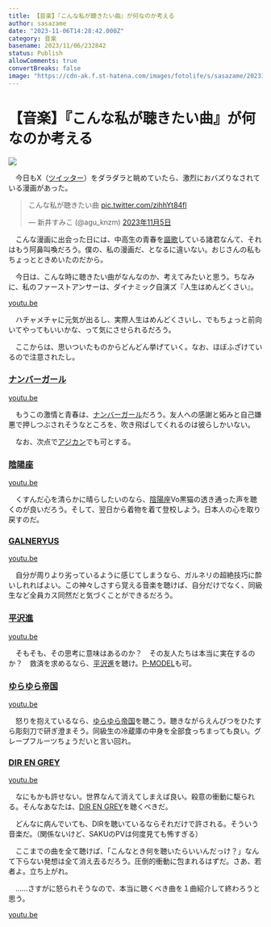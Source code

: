 ```yaml
---
title: 【音楽】『こんな私が聴きたい曲』が何なのか考える
author: sasazame
date: "2023-11-06T14:28:42.000Z"
category: 音楽
basename: 2023/11/06/232842
status: Publish
allowComments: true
convertBreaks: false
image: "https://cdn-ak.f.st-hatena.com/images/fotolife/s/sasazame/20231106/20231106202946.png"
---
```

# 【音楽】『こんな私が聴きたい曲』が何なのか考える

![](https://cdn-ak.f.st-hatena.com/images/fotolife/s/sasazame/20231106/20231106202946.png)

<!-- Extended Body -->

　今日もX（[ツイッター](https://d.hatena.ne.jp/keyword/%A5%C4%A5%A4%A5%C3%A5%BF%A1%BC)）をダラダラと眺めていたら、激烈におバズりなされている漫画があった。

> こんな私が聴きたい曲 [pic.twitter.com/zihhYt84fl](https://t.co/zihhYt84fl)
> 
> — 新井すみこ (@agu\_knzm) [2023年11月5日](https://twitter.com/agu_knzm/status/1721079875925393664?ref_src=twsrc%5Etfw)

　こんな漫画に出会った日には、中高生の青春を[謳歌](https://d.hatena.ne.jp/keyword/%EB%F0%B2%CE)している諸君なんて、それはもう阿鼻叫喚だろう。僕の、私の漫画だ、となるに違いない。おじさんの私もちょっとときめいたのだから。

　今日は、こんな時に聴きたい曲がなんなのか、考えてみたいと思う。ちなみに、私のファーストアンサーは、ダイナミック自演ズ『人生はめんどくさい』。

[youtu.be](https://youtu.be/TMxd4DJz630?si=dRVk63Cpn8IQBhNy)

　ハチャメチャに元気が出るし、実際人生はめんどくさいし、でもちょっと前向いてやってもいいかな、って気にさせられるだろう。

　ここからは、思いついたものからどんどん挙げていく。なお、ほぼふざけているので注意されたし。

### [ナンバーガール](https://d.hatena.ne.jp/keyword/%A5%CA%A5%F3%A5%D0%A1%BC%A5%AC%A1%BC%A5%EB)

[youtu.be](https://youtu.be/SUAnU1A38ec?si=jrY8om2GU7LwtKhX)

　もうこの激情と青春は、[ナンバーガール](https://d.hatena.ne.jp/keyword/%A5%CA%A5%F3%A5%D0%A1%BC%A5%AC%A1%BC%A5%EB)だろう。友人への感謝と妬みと自己嫌悪で押しつぶされそうなところを、吹き飛ばしてくれるのは彼らしかいない。

　なお、次点で[アジカン](https://d.hatena.ne.jp/keyword/%A5%A2%A5%B8%A5%AB%A5%F3)でも可とする。

### [陰陽座](https://d.hatena.ne.jp/keyword/%B1%A2%CD%DB%BA%C2)

[youtu.be](https://youtu.be/v86m2RdPSo8?si=NS_o1rP_xWy2ZuaD)

　くすんだ心を清らかに晴らしたいのなら、[陰陽座](https://d.hatena.ne.jp/keyword/%B1%A2%CD%DB%BA%C2)Vo黒猫の透き通った声を聴くのが良いだろう。そして、翌日から着物を着て登校しよう。日本人の心を取り戻すのだ。

### [GALNERYUS](https://d.hatena.ne.jp/keyword/GALNERYUS)

[youtu.be](https://youtu.be/nsi9HEmZl9Y?si=Vo2T4ECMO3jY5Vuv)

　自分が周りより劣っているように感じてしまうなら、ガルネリの超絶技巧に酔いしれればよい。この神々しさすら覚える音楽を聴けば、自分だけでなく、同級生など全員カス同然だと気づくことができるだろう。

### [平沢進](https://d.hatena.ne.jp/keyword/%CA%BF%C2%F4%BF%CA)

[youtu.be](https://youtu.be/xdHE1Hm2E70?si=NNUOgtgrCfZ2Dm8P)

　そもそも、その思考に意味はあるのか？　その友人たちは本当に実在するのか？　救済を求めるなら、[平沢進](https://d.hatena.ne.jp/keyword/%CA%BF%C2%F4%BF%CA)を聴け。[P-MODEL](https://d.hatena.ne.jp/keyword/P-MODEL)も可。

### [ゆらゆら帝国](https://d.hatena.ne.jp/keyword/%A4%E6%A4%E9%A4%E6%A4%E9%C4%EB%B9%F1)

[youtu.be](https://youtu.be/Bd4XAMQPyGQ?si=e3LaMQlP4w6pMEAm)

　怒りを抱えているなら、[ゆらゆら帝国](https://d.hatena.ne.jp/keyword/%A4%E6%A4%E9%A4%E6%A4%E9%C4%EB%B9%F1)を聴こう。聴きながらえんぴつをひたすら彫刻刀で研ぎ澄まそう。同級生の冷蔵庫の中身を全部食っちまっても良い。グレープフルーツちょうだいと言い回れ。

### [DIR EN GREY](https://d.hatena.ne.jp/keyword/DIR%20EN%20GREY)

[youtu.be](https://youtu.be/nQcA_T9VbN8?si=4GWEvwHZCmrhWTKj)

　なにもかも許せない。世界なんて消えてしまえば良い。殺意の衝動に駆られる。そんなあなたは、[DIR EN GREY](https://d.hatena.ne.jp/keyword/DIR%20EN%20GREY)を聴くべきだ。

　どんなに病んでいても、DIRを聴いているならそれだけで許される。そういう音楽だ。（関係ないけど、SAKUのPVは何度見ても怖すぎる）

　ここまでの曲を全て聴けば、「こんなとき何を聴いたらいいんだっけ？」なんて下らない発想は全て消え去るだろう。圧倒的衝動に包まれるはずだ。さあ、若者よ。立ち上がれ。

　……さすがに怒られそうなので、本当に聴くべき曲を１曲紹介して終わろうと思う。 [](https://youtu.be/FnFYjUvW3Qg?si=A6Bovz8hSB_2K8jc)

[youtu.be](https://youtu.be/ETEK0_kuMNA?si=vyvEIqtf5T99eEak)